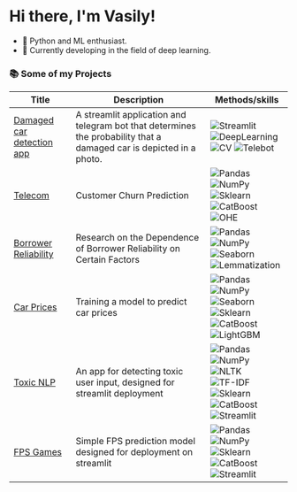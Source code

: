 # **Hi there, I'm Vasily!**  
- 🚀 Python and ML enthusiast.
- 📖 Currently developing in the field of deep learning.

### 📚 Some of my Projects

|Title | Description | Methods/skills|
|--|--|--|
| [Damaged car detection app](https://github.com/VasilyBakshaev/Damaged_car_detection) | A streamlit application and telegram bot that determines the probability that a damaged car is depicted in a photo.| ![Streamlit](https://img.shields.io/badge/Streamlit-B4F0D4) ![DeepLearning](https://img.shields.io/badge/DeepLearning-8FBA9E) <br /> ![CV](https://img.shields.io/badge/CV-96948F) ![Telebot](https://img.shields.io/badge/Telebot-749DD3)|
| [Telecom](https://github.com/VasilyBakshaev/Telecom) | Customer Churn Prediction| ![Pandas](https://img.shields.io/badge/Pandas-DBA9CE) ![NumPy](https://img.shields.io/badge/NumPy-9292C2) <br /> ![Sklearn](https://img.shields.io/badge/Sklearn-F28589) ![CatBoost](https://img.shields.io/badge/CatBoost-767FA6) <br /> ![OHE](https://img.shields.io/badge/OHE-58949C)|
| [Borrower Reliability](https://github.com/VasilyBakshaev/Borrower_Reliability) | Research on the Dependence of Borrower Reliability on Certain Factors | ![Pandas](https://img.shields.io/badge/Pandas-DBA9CE) ![NumPy](https://img.shields.io/badge/NumPy-9292C2) <br /> ![Seaborn](https://img.shields.io/badge/Seaborn-9ABBD9) ![Lemmatization](https://img.shields.io/badge/Lemmatization-D1E5AE) |
| [Car Prices](https://github.com/VasilyBakshaev/Car_Prices) | Training a model to predict car prices| ![Pandas](https://img.shields.io/badge/Pandas-DBA9CE) ![NumPy](https://img.shields.io/badge/NumPy-9292C2) <br /> ![Seaborn](https://img.shields.io/badge/Seaborn-9ABBD9) ![Sklearn](https://img.shields.io/badge/Sklearn-F28589) <br /> ![CatBoost](https://img.shields.io/badge/CatBoost-767FA6) ![LightGBM](https://img.shields.io/badge/LightGBM-F692BC)|
| [Toxic NLP](https://github.com/VasilyBakshaev/Toxic_NLP) | An app for detecting toxic user input, designed for streamlit deployment | ![Pandas](https://img.shields.io/badge/Pandas-DBA9CE) ![NumPy](https://img.shields.io/badge/NumPy-9292C2) <br /> ![NLTK](https://img.shields.io/badge/NLTK-FAEFCA) ![TF-IDF](https://img.shields.io/badge/TF_IDF-FFCBB5) <br />  ![Sklearn](https://img.shields.io/badge/Sklearn-F28589) ![CatBoost](https://img.shields.io/badge/CatBoost-767FA6) <br />  ![Streamlit](https://img.shields.io/badge/Streamlit-B4F0D4)|
| [FPS Games](https://github.com/VasilyBakshaev/FPS_Games) | Simple FPS prediction model designed for deployment on streamlit| ![Pandas](https://img.shields.io/badge/Pandas-DBA9CE) ![NumPy](https://img.shields.io/badge/NumPy-9292C2) <br /> ![Sklearn](https://img.shields.io/badge/Sklearn-F28589) ![CatBoost](https://img.shields.io/badge/CatBoost-767FA6) <br /> ![Streamlit](https://img.shields.io/badge/Streamlit-B4F0D4)| 
